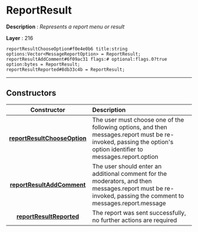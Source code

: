 # ReportResult

**Description** : *Represents a report menu or result*

**Layer** : 216

```tl
reportResultChooseOption#f0e4e0b6 title:string options:Vector<MessageReportOption> = ReportResult;
reportResultAddComment#6f09ac31 flags:# optional:flags.0?true option:bytes = ReportResult;
reportResultReported#8db33c4b = ReportResult;
```

---

## Constructors

| Constructor | Description |
| :---: | :--- |
| [**reportResultChooseOption**](constructor/reportResultChooseOption) | The user must choose one of the following options, and then messages.report must be re-invoked, passing the option's option identifier to messages.report.option |
| [**reportResultAddComment**](constructor/reportResultAddComment) | The user should enter an additional comment for the moderators, and then messages.report must be re-invoked, passing the comment to messages.report.message |
| [**reportResultReported**](constructor/reportResultReported) | The report was sent successfully, no further actions are required |